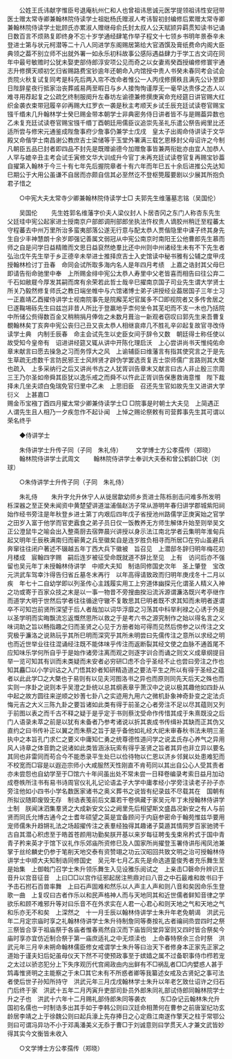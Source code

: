 <!-- { "loadSidebar": true } -->
　　公姓王氏讳献字惟臣号退庵杭州仁和人也曾祖讳思诚元医学提领祖讳性安冠带医士赠太常寺卿兼翰林院侍读学士祖妣杨氏赠淑人考讳智初封编修后累赠太常寺卿兼翰林院侍读学士妣顾氏亦累淑人赠继母俞氏封太叔人公天赋颕异羁贯知读书记诵日数百言不烦熟复即终身不忘十岁学通经肆笔作举子程文十七领乡书明年景泰辛未登进士第与状元柯潜等二十八人同进学东阁赐居第给大官酒馔及膏纸费命内阁大臣典领之葢不别立师不出就外署一如永乐初科故事公感际遇益肆力于学工古文词在同年中最号敏赡时公犹未娶吏部侍郎淳安项公见而奇之以女妻焉癸酉授编修修寰宇通志升修撰天顺初乞归省赐路费宝钞逾年还朝命入内馆授中贵人书癸未春同考会试会贡院火秋复试复同考是科先后两入帘不改命者惟公一人丙戌修撰秩且满先公讣至即日陛辞星夜行抵家治丧葬戚易两至暇日与乡人接恂恂谨厚无一毫早达贵侈之态人以难寻用荐起复之公疏乞终制服阕升左春坊左谕德兼修撰庚寅命充经筵日讲官赐大红织金袭衣束带冠履辛卯再赐大红罗衣一袭是秋主考顺天乡试壬辰充廷试读卷官赐宝镪千缗未几升翰林学士癸巳赐金带本朝学士非典密务侍日讲者皆不与是赐葢异数也乙未复充廷试读卷官赐宝镪千缗丁酉朝廷用儒臣议追崇先圣礼乐遣公祭告阙里比还适所尝与修宋元通鉴成陛詹事府少詹事仍兼学士戊戌　皇太子出阁命侍讲读于文华殿又命偕学士南昌谢公教庶吉士梁储等于玉堂外署满三载乞恩移封父母诏许之今制凡朝臣五品巳封者即四品不封先是既赠谕德今加赠詹事皆兼两衔妣亦由宜人加恭人人罕与媲辛丑主考会试壬寅修文华大训成升今官丁未再充廷试读卷官复再赐宝钞葢自擢第入翰林于今三十有七年先后握院章者十有六年而年巳五十余后进推公先达知巳期公于大用公虽谦不自居而亦颇自信其必至然讫不登枢筦履要剧以少展其所抱负君子惜之 

　　○中宪大夫太常寺少卿兼翰林院侍读学士□ 夫郭先生维藩墓志铭（吴国伦） 

　　吴国伦 
　　先生姓郭名维藩字价夫人梁仪封人卜居杏冈之东门人称杏东先生父廷珪中宪公起家进士授南京户部郎调刑部郎坐执法忤权贵人谪胶州稍迁至程蕃太守程蕃去中州万里所治多蛮夷部落公遂无行意与配太恭人贾偕隐里中课子终其身先生自少丰神慧朗十余岁即强记善属文弱冠从中宪公南京时南阳王公他曹郎先生慕而师之自是问学日益精赡而文思日益裒然绝羣比还中州则中州诸经生未有不下先生者弘治戊午先生举于乡正德辛未举进士推择庶吉士入史馆读中秘书雅有公辅之度甲戌授翰林检讨丁丑春　命同会试所取多海内名人是年四月考绩　上嘉之诰封其父母巳即请告衔命驰里中奉　上所赐金绯中宪公太恭人寿里中父老皆喜而相告曰往公弃二千石如敝屣今厚发其嗣而席有余荣若此哲士哉辛巳擢南京国子司业先生谓大学贤士所关乃毅然修复师氏之教日端坐帷中与六馆诸博士弟子讲授经业葢居国子三年士习一正嘉靖乙酉擢侍讲学士视南院事先是院廨芜圯官属多不□即视院者又多传舍居之巳遂鞠埸砾先生曰兹岂非昔人所比于登羸地乎柰何坐令其芜圯而不支一木也乃括院中所储公赀得数百金又稍稍捐月俸佐之未数月葺治一新观者窃叹曰郭先生来吾曹复覩翰林矣丁亥奔中宪公丧归己丑又丧太恭人相继哀瘁几不胜礼辛卯起复故官寻改侍读学士典　内制壬辰春　命主会试先生以史臣女间于辞令又数　朝廷得士称任使以故受知今皇帝有　诏进讲经筵又辄从讲中开陈化理启沃　上心尝讲尚书天惟纯佑命章末献言曰愿去操急之习而务惇大之风　上谕辅臣曰维藩言有指其使究言之于是先生草疏无虑数千言防民邪王士风辨贤才辟伪学罢选贡复吉士崇师儒广言路则其大槩也疏入　上多采纳行之后又讲尚书古之人犹胥训告章末又献言曰古人非止殷三宗周三王乃尔圣如帝舜其臣犹以逸乐戒之而舜不以忤此正胥训告保惠救诲意惟　陛下裁择未几坐夫颂白兔瑞免官归里中乙未　上思旧臣　召还先生官如故先生又进讲大学衍义　上甚嘉□  
赐金币宝襁丁酉四月擢太常少卿兼侍读学士□ □院事是时朝士大夫见　上简遇正人谓先生且人相乃一夕疾忽作不起讣闻　上悼之赐论祭敕有司营葬事先生其可谓以荣名终乎 

　　◆侍讲学士 

　　朱侍讲学士升传子同（子同　朱礼侍） 
　　文学博士方公孝孺传（郑晓） 
　　翰林院侍讲学士武周文 
　　翰林院侍讲学士奉训大夫泰和曾公鹤龄□状（刘球） 

　　○朱侍讲学士升传子同（子同　朱礼侍） 

　　朱礼侍 
　　朱升字允升休宁人从徙居歙幼师乡贡进士陈栎剖击问难多所发明栎深器之至正癸未闻资中黄楚望讲道湓浦偕赵汸子常从游明年春归讲学郡城紫阳祠始作经书旁注是年秋登乡进士第丁内艰后四年戊子省授池州路儒学正庚寅始之官学之田岁入富于他学而官吏蠧食之弟子员日仅一饭教养无方师生解体升始至则举吴文正公澄鼠牛之喻会出入整斋厨去宿弊晨兴讲授以身示法江南北学者云集明年淮甸兵起又明年壬辰秩满南归而蕲黄之兵至徽矣自是连岁胜负相寻而所居□在穷山虽避兵奔窜往往闭户著述不辍越五年丁西大兵下徽被　旨召见　上潜邸冬辞归明年梅花初月楼成　宸翰四字赐　嗣后连岁被征受命既就道不辞比至见　上有　访问后亦不强留也吴元年丁未授翰林侍讲学　中顺大夫知　制诰同修国史次年　圣上肇登　宝改元洪武车驾幸汴得告归省丘墓冬末再行　以年高得请致政而归明年庚戌冬十二月以疾　年七十二自幼学即以列圣传心主践履实用工上穷道体幽探元化谓圣人精义入神之功或寄于百家众技之末是以一事一物昔不旁搜曲揆沿流泝源谓濂洛既兴考亭继作而道学大明于世然后学者往往循途守辙不复敢思其巳明者既不求其知而未明者遂谓卒不可知岂前贤所深望于后人者哉加以词华浮靡之习荡其中科举利禄之心诱于外是以圣学明而实晦飘流忘返慨然思所以救之于是考六书之源究制作之始以得名言之义味词助之旨以畅指趣之归而圣贤之心见于方册者始可得而见然后傍参之以传注之文究极乎濂洛之说熟玩乎其所巳明而深究乎其所未明尝曰先儒传注之意所以求经之明也而近世举业往往混诵经注既不能体味乎传注而返断裂其经文使之血脉不通首尾不应知味乐学何所自乎于是始作诸旁注离而观之则逐字训合而诵之则文义成章纲提目举一览可知其有训而未类疑而未安者必穷研□虑不合乎圣经不止也尝曰旁注之作也知其麤□以小学训诂之入门悟其妙者知研精造道之要法平生之所以有得于圣经之蕴者以此此学□之大槩也于易则有以见夫河图洛书之异也而原则同先天后天之殊也而实则一序卦之说则本乎吴澄之卦统以总其纲表章乎萧汉中之说以极其趣他如四卦从中起之故方圆往来逆顺之妙蓍七卦八之实迹用九用六之微机卦象神奇卦变之定法贞悔元吉之大义三陈九卦之要旨诸如此类有得于前圣之心者旁注不足以尽其蕴则又列于前图以表之而千古不释之疑于是乎定于书则蔡沈受命作传惜其成于朱熹既没之后门人语录未萃之前是以犹有未备者乃参考诸说以折其衷成书传缉补其缺而正其伪又直约之曰书传补正以翼之而朱蔡之旨于是乎备他如礼经大祀未审春秋书法未明三圣执中之本旨孔门求仁之要义中庸知仁勇之统尊德性道问学之说孟氏存心养气之异用风人诗章之体音韵之说诸如此类皆涵泳玩索有得乎圣贤之旨者其异也非立异以要名其同也非雷同而苟合今不能悉录平生处巳以俭待物以仁恩以济乡邻巽以处患难犯而不校宽而□容是以遐迩宗师小大咸服然天性刚直不肯苟同以其出自公心人受其责者亦未尝怨也自幼学至于□馆六十年间虽出处不常未尝一日释卷编录考索日益月加动成卷帙所注书有易书诗周官仪礼礼记论语孟子大学中庸孝经小学旁注读老子孙子亦旁注他如小四书小学名数医家诸书之奥义葬书之说皆有纪录兹不尽载其在　国朝有所拟议随即废毁无存　制诰表笺前后文藁若干卷俱藏于家吴元年丁未授翰林侍讲学士制　朕闻沫泗集羣贤之大成新安文公之阙里先后相望斯文盛昌况新安之有人与前贤而同氏允博古通今之士耆年硕望之英是宜备顾问于内庭参密命于翰苑惟兹华要用宠师儒朱升趋锵礼法之场超擢传注之表羣经独得其趣诸子莫遁其情网罗百家驰骋千古自其潜心积虑至于皓首苍颜用功勤矣朕开基以来岁每征聘戋戋束帛矜式于国中青青子矜来英才于馆下议礼作乐郊庙所资修巳及人国家所尚擢登玉署侍讲彤闱凤池兼掌于丝纶麟史仍参于笔削天地交泰有资赞翊之功云汉昭回共致文明之治可授翰林侍讲学士中顺大夫知制诰同修国史　吴元年七月乙亥先是命选道童俊秀者充乐舞生至是始集　上御戟门召学士朱升领乐舞生入见设雅乐阅试之　上亲击□磬命升辨识五音升以宫音征音　上曰□□以宫作征邪起居注熊鼎对曰八音之中石最难和故书曰于予击石拊石百兽率舞　上曰石声固难和然乐以人声主人声和则八音和矣因命乐生登歌一曲　上复叹曰古者作乐以和民声格神人而与天地同其和近世儒者鲜知音律之学欲乐和顾不难邪升等对曰乐音不在外求实在人君一心君心和则天地之气和天地之气和乐亦无不和矣　上深然之　十一月壬辰以翰林侍讲学士朱升年老免朝谒　洪武元年二月定宗庙时享之礼翰林侍讲学士朱升待制詹同等奏按礼古者禴祠烝尝四时之祭三祭皆合享于祖庙祭于各庙者惟春焉然自汉而下庙皆同堂异室则又四时皆合祭矣今　庙时享亦宜仿近制合祭于第一庙庶适礼之中无烦渎也　上命春特祭余三合时祭　洪武元年三月辛未朔命翰林儒臣修女戒谓学士朱升等曰治天下者修身本正家先正家之道始于谨夫妇后妃虽母仪天下然不可使预政事至于嫔嫱之属不过备职事侍巾栉若宠之太过以骄恣犯分上下失序观历代宫阃政由内出鲜有不□祸乱者□□内嬖惑人甚于鸩毒惟贤明之主能察之于未□其它未有不所惑者卿等我纂述女戒及古贤妃之事可法者使后世子孙知所持守　洪武元年三月戊戌翰林学士朱升以年老乞致仕诏许之归石门后终于家　洪武十五年二月丙寅升吏部司卦员外郎朱同礼部试侍郎同翰林院学士升之子也　洪武十六年十二月赐礼部侍郎朱同等袭衣 
　　东□杂记云翰林朱允升国初名儒也一时制诰多出其手如于李韩公则曰汉廷命相萧何在曹参之前唐室纪功玄龄居李靖之上于徐魏公则曰起兵濠上先存捧日之心定鼎江南遂作擎天之柱于常鄂公则曰可谓冯异功不小于邓禹潘美义无忝于曹□于刘诚意则曰学贯天人才兼文武皆妙得其实今文衡皆未收入 

　　○文学博士方公孝孺传（郑晓） 

